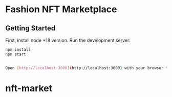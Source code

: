 # Fashion NFT Marketplace

## Getting Started

First, install node +18 version.
Run the development server:

```bash
npm install
npm start


Open [http://localhost:3000](http://localhost:3000) with your browser to see the result.

```
# nft-market
